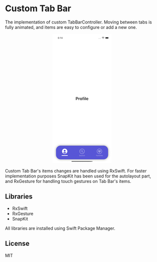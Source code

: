 # Custom Tab Bar


The implementation of custom TabBarController. Moving between tabs is fully animated, and items are easy to configure or add a new one.
<p align="center">
  <img src="CustomTabBar.gif" alt="animated" />
</p>
Custom Tab Bar's items changes are handled using RxSwift. For faster implementation purposes SnapKit has been used for the autolayout part, and RxGesture for handling touch gestures on Tab Bar's items.

## Libraries

- RxSwift
- RxGesture
- SnapKit

All libraries are installed using Swift Package Manager.

## License

MIT
